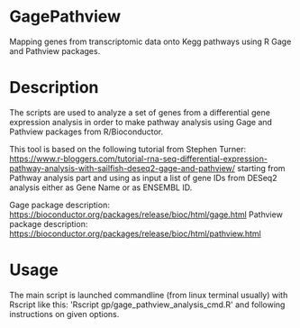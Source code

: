 # GagePathview
Mapping genes from transcriptomic data onto Kegg pathways using R Gage and Pathview packages.

# Description
The scripts are used to analyze a set of genes from a differential gene expression analysis in order to make pathway analysis using Gage and Pathview packages from R/Bioconductor.

This tool is based on the following tutorial from Stephen Turner: https://www.r-bloggers.com/tutorial-rna-seq-differential-expression-pathway-analysis-with-sailfish-deseq2-gage-and-pathview/ starting from Pathway analysis part and using as input a list of gene IDs from DESeq2 analysis either as Gene Name or as ENSEMBL ID.

Gage package description: https://bioconductor.org/packages/release/bioc/html/gage.html
Pathview package description: https://bioconductor.org/packages/release/bioc/html/pathview.html

# Usage
The main script is launched commandline (from linux terminal usually) with Rscript like this:
'Rscript gp/gage_pathview_analysis_cmd.R' and following instructions on given options.


